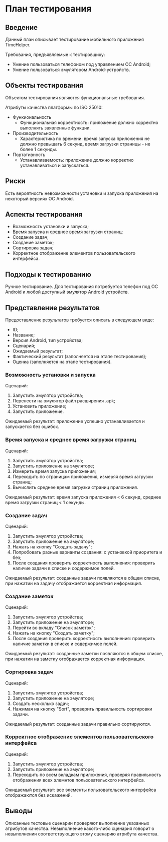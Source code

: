 # План тестирования
##  Введение
Данный план описывает тестирование мобильного приложения TimeHelper.

Требования, предъявляемые к тестировщику:
- Умение пользоваться телефоном под управлением ОС Android;
- Умение пользоваться эмулятором Android-устройств.

## Объекты тестирования
 Объектом тестирования являются функциональные требования.
 
 Атрибуты качества платформы по ISO 25010:
 * Функиональность
    * Функциональная корректность: приложение должно корректно выполнять заявленные функции.
 * Производительность
    * Характеристика по времени: время запуска приложения не должно превышать 6 секунд, время загрузки страницы - не более 1 секунды.
 * Портативность
    * Устанавливаемость: приложение должно корректно устанавливаться и запускаться.
    
## Риски
Есть вероятность невозможности установки и запуска приложения на некоторый версиях ОС Android.

## Аспекты тестирования
 * Возможность установки и запуска;
 * Время запуска и среднее время загрузки страниц;
 * Создание задач;
 * Создание заметок;
 * Сортировка задач;
 * Корректное отображение элементов пользовательского интерфейса.
 
 ## Подходы к тестированию
 Ручное тестирование. Для тестирования потребуется телефон под ОС Android и любой доступный эмулятор Android устройств.
 
 ## Представление результатов
 Предоставление результатов требуется описать в следующем виде:

 * ID;
 * Название;
 * Версия Android, тип устройства;
 * Сценарий;
 * Ожидаемый результат;
 * Фактический результат (заполняется на этапе тестирования);
 * Оценка (заполняется на этапе тестирования).
 
 ### Возможность установки и запуска
 Сценарий:
 1) Запустить эмулятор устройства;
 2) Перенести на эмулятор файл расширения .apk;
 3) Установить приложение;
 4) Запустить приложение.
 
 Ожидаемый результат: приложение успешно устанавливается и запускается без ошибок.
 
  ### Время запуска и среднее время загрузки страниц
 Сценарий:
 1) Запустить эмулятор устройства;
 2) Запустить приложение на эмуляторе;
 3) Измерить время запуска приложения;
 4) Переходить по страницам приложения, измеряя время загрузки страниц;
 5) Вычислить среднее время загрузки страниц приложения.
 
 Ожидаемый результат: время запуска приложения < 6 секунд, среднее время загрузки страниц < 1 секунды.
 
   ### Создание задач
 Сценарий:
 1) Запустить эмулятор устройства;
 2) Запустить приложение на эмуляторе;
 3) Нажать на кнопку "Создать задачу";
 4) Попробовать разные варианты создания: с установкой приоритета и без;
 5) После создания проверить корректность выполнения: проверить наличие задачи в списке и содержимое полей.
 
 Ожидаемый результат: созданные задачи появляются в общем списке, при нажатии на задачу отображается корректная информация.
   
   ### Создание заметок
 Сценарий:
 1) Запустить эмулятор устройства;
 2) Запустить приложение на эмуляторе;
 3) Перейти во вкладу "Список заметок";
 4) Нажать на кнопку "Создать заметку";
 5) После создания проверить корректность выполнения: проверить наличие заметки в списке и содержимое полей.
 
 Ожидаемый результат: созданные заметки появляются в общем списке, при нажатии на заметку отображается корректная информация.
 
  ###  Сортировка задач
 Сценарий:
 1) Запустить эмулятор устройства;
 2) Запустить приложение на эмуляторе;
 3) Создать несколько задач;
 4) Нажимая на кнопку "Sort", проверить правильность сортировки задачи.
 
 Ожидаемый результат: созданные задачи правильно сортируются.
 
  ### Корректное отображение элементов пользовательского интерфейса
  Сценарий:
 1) Запустить эмулятор устройства;
 2) Запустить приложение на эмуляторе;
 3) Переходить по всем вкладкам приложения, проверяя правильность отображения всех элемнтов пользовательского интерфейса.
 
 Ожидаемый результат: все элементы пользовательского интерфейса отображаются без искажений.
 
 ## Выводы
 Описанные тестовые сценарии проверяют выполнение указанных атрибутов качества. Невыполнение какого-либо сценария говорит о
 невыполнении соответствующего этому сценарию атрибута качества.
